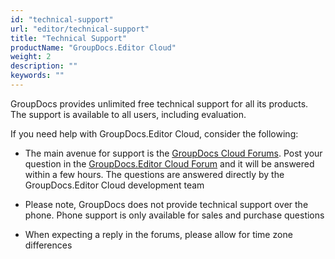 ```yaml
---
id: "technical-support"
url: "editor/technical-support"
title: "Technical Support"
productName: "GroupDocs.Editor Cloud"
weight: 2
description: ""
keywords: ""
---
```


GroupDocs provides unlimited free technical support for all its products. The support is available to all users, including evaluation.

If you need help with GroupDocs.Editor Cloud, consider the following:

* The main avenue for support is the [GroupDocs Cloud Forums](http://forum.groupdocs.cloud/). Post your question in the [GroupDocs.Editor Cloud Forum](https://forum.groupdocs.cloud/c/editor) and it will be answered within a few hours. The questions are answered directly by the GroupDocs.Editor Cloud development team

* Please note, GroupDocs does not provide technical support over the phone. Phone support is only available for sales and purchase questions

* When expecting a reply in the forums, please allow for time zone differences

